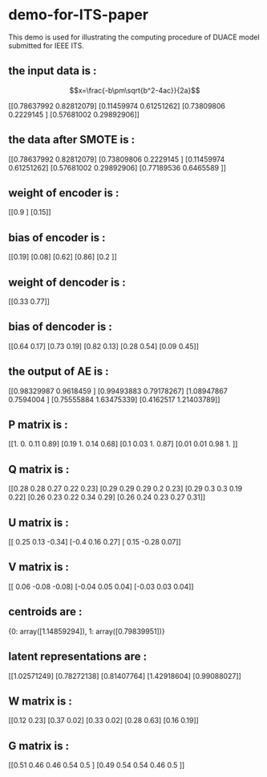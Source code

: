 <script type="text/javascript" src="http://cdn.mathjax.org/mathjax/latest/MathJax.js?config=default"></script>

# demo-for-ITS-paper
This demo is used for illustrating the computing procedure of DUACE model submitted for IEEE ITS.

## the input data is : 
$$x=\frac{-b\pm\sqrt{b^2-4ac}}{2a}$$

[[0.78637992 0.82812079]
 [0.11459974 0.61251262]
 [0.73809806 0.2229145 ]
 [0.57681002 0.29892906]]

## the data after SMOTE is : 
[[0.78637992 0.82812079]
 [0.73809806 0.2229145 ]
 [0.11459974 0.61251262]
 [0.57681002 0.29892906]
 [0.77189536 0.6465589 ]]
 
## weight of encoder is : 
[[0.9 ]
 [0.15]]
 
## bias of encoder is :
[[0.19]
 [0.08]
 [0.62]
 [0.86]
 [0.2 ]]
 
## weight of dencoder is :  
[[0.33 0.77]]

## bias of dencoder is : 
[[0.64 0.17]
 [0.73 0.19]
 [0.82 0.13]
 [0.28 0.54]
 [0.09 0.45]]
 
## the output of AE is : 
[[0.98329987 0.9618459 ]
 [0.99493883 0.79178267]
 [1.08947867 0.7594004 ]
 [0.75555884 1.63475339]
 [0.4162517  1.21403789]]
 
## P matrix is : 
[[1.   0.   0.11 0.89]
 [0.19 1.   0.14 0.68]
 [0.1  0.03 1.   0.87]
 [0.01 0.01 0.98 1.  ]]
 
## Q matrix is :  
[[0.28 0.28 0.27 0.22 0.23]
 [0.29 0.29 0.29 0.2  0.23]
 [0.29 0.3  0.3  0.19 0.22]
 [0.26 0.23 0.22 0.34 0.29]
 [0.26 0.24 0.23 0.27 0.31]]
 
## U matrix is : 
[[ 0.25  0.13 -0.34]
 [-0.4   0.16  0.27]
 [ 0.15 -0.28  0.07]]
 
## V matrix is :  
[[ 0.06 -0.08 -0.08]
 [-0.04  0.05  0.04]
 [-0.03  0.03  0.04]]

## centroids are : 
{0: array([1.14859294]), 1: array([0.79839951])}

## latent representations are : 
[[1.02571249]
 [0.78272138]
 [0.81407764]
 [1.42918604]
 [0.99088027]]
 
## W matrix is : 
[[0.12 0.23]
 [0.37 0.02]
 [0.33 0.02]
 [0.28 0.63]
 [0.16 0.19]]
 
## G matrix is : 
[[0.51 0.46 0.46 0.54 0.5 ]
 [0.49 0.54 0.54 0.46 0.5 ]]
 
